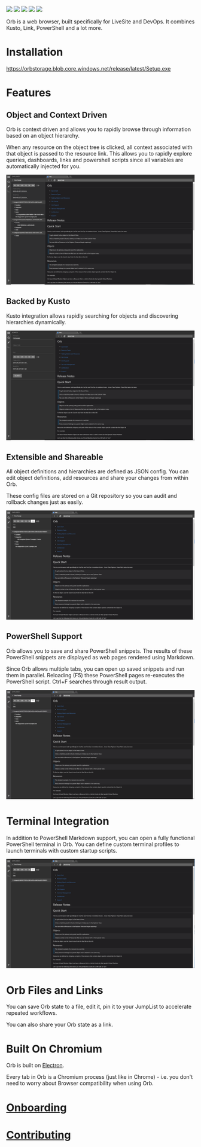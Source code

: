 ![](https://img.shields.io/badge/node-8.15.0-blue.svg)
![](https://img.shields.io/badge/electron-2.0.9-blue.svg)
![](https://img.shields.io/badge/typescript-2.5.3-blue.svg)
![](https://img.shields.io/badge/platform-win--64%20%7C%20win--32-success.svg)
![](https://img.shields.io/badge/build-passing-success.svg)

Orb is a web browser, built specifically for LiveSite and DevOps. It combines Kusto, Link, PowerShell and a lot more.

# Installation
https://orbstorage.blob.core.windows.net/release/latest/Setup.exe

# Features
## Object and Context Driven
Orb is context driven and allows you to rapidly browse through information based on an object hierarchy.

When any resource on the object tree is clicked, all context associated with that object is passed to the resource link.
This allows you to rapidly explore queries, dashboards, links and powershell scripts since all variables are automatically injected for you.

![](gifs/ObjectAndContextDriven.gif)

## Backed by Kusto
Kusto integration allows rapidly searching for objects and discovering hierarchies dynamically.

![](gifs/BackedByKusto.gif)
## Extensible and Shareable
All object definitions and hierarchies are defined as JSON config. You can edit object definitions, add resources and share your changes from within Orb.

These config files are stored on a Git repository so you can audit and rollback changes just as easily.

![](gifs/ExtensibleAndShareable.gif)
## PowerShell Support
Orb allows you to save and share PowerShell snippets. The results of these PowerShell snippets are displayed as web pages rendered using Markdown.

Since Orb allows multiple tabs, you can open up saved snippets and run them in parallel. Reloading (F5) these PowerShell pages re-executes the PowerShell script. Ctrl+F searches through result output.

![](gifs/PowerShellSupport.gif)
# Terminal Integration
In addition to PowerShell Markdown support, you can open a fully functional PowerShell terminal in Orb.
You can define custom terminal profiles to launch terminals with custom startup scripts.

![](gifs/TerminalIntegration.gif)
# Orb Files and Links
You can save Orb state to a file, edit it, pin it to your JumpList to accelerate repeated workflows.

You can also share your Orb state as a link.

# Built On Chromium
Orb is built on [Electron](https://electronjs.org/).

Every tab in Orb is a Chromium process (just like in Chrome) - i.e. you don't need to worry about Browser compatibility when using Orb.

# [Onboarding](ONBOARDING.md)

# [Contributing](CONTRIBUTING.md)

